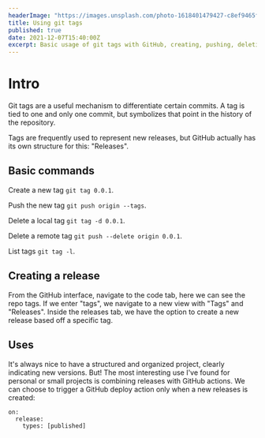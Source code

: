 ```yaml
---
headerImage: "https://images.unsplash.com/photo-1618401479427-c8ef9465fbe1?ixlib=rb-1.2.1&ixid=MnwxMjA3fDB8MHxwaG90by1wYWdlfHx8fGVufDB8fHx8&auto=format&fit=crop&w=1143&q=80"
title: Using git tags
published: true
date: 2021-12-07T15:40:00Z
excerpt: Basic usage of git tags with GitHub, creating, pushing, deleting, and releases.
---
```


# Intro

Git tags are a useful mechanism to differentiate certain commits.
A tag is tied to one and only one commit, but symbolizes that point in the history of the repository.

Tags are frequently used to represent new releases, but GitHub actually has its own structure for this: "Releases".

## Basic commands

Create a new tag `git tag 0.0.1`.

Push the new tag `git push origin --tags`.

Delete a local tag `git tag -d 0.0.1`.

Delete a remote tag `git push --delete origin 0.0.1`.

List tags `git tag -l`.

## Creating a release

From the GitHub interface, navigate to the code tab, here we can see the repo tags.
If we enter "tags", we navigate to a new view with "Tags" and "Releases".
Inside the releases tab, we have the option to create a new release based off a specific tag.

## Uses

It's always nice to have a structured and organized project, clearly indicating new versions.
But! The most interesting use I've found for personal or small projects is combining releases with GitHub actions.
We can choose to trigger a GitHub deploy action only when a new releases is created:

```
on:
  release:
    types: [published]
```